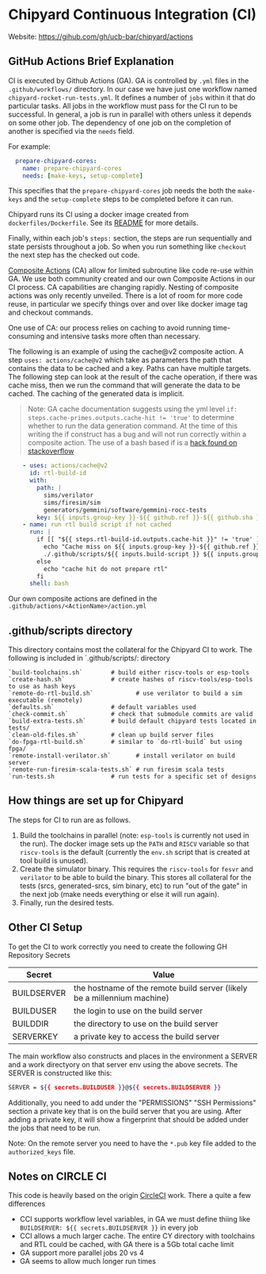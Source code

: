 Chipyard Continuous Integration (CI)
===========

Website: https://gihub.com/gh/ucb-bar/chipyard/actions

GitHub Actions Brief Explanation
---------------------------

CI is executed by Github Actions (GA). GA is controlled by `.yml` files in the `.github/workflows/` directory.
In our case we have just one workflow named `chipyard-rocket-run-tests.yml`.
It defines a number of `jobs` within it that do particular tasks.
All jobs in the workflow must pass for the CI run to be successful.
In general, a job is run in parallel with others unless it depends on some other job.
The dependency of one job on the completion of another is specified via the `needs` field.

For example:
```yaml
  prepare-chipyard-cores:
    name: prepare-chipyard-cores
    needs: [make-keys, setup-complete]
```
This specifies that the `prepare-chipyard-cores` job needs the both the `make-keys` and the `setup-complete` steps to
be completed before it can run.

Chipyard runs its CI using a docker image created from `dockerfiles/Dockerfile`.
See its [README](../dockerfiles/README.md) for more details.

Finally, within each job's `steps:` section, the steps are run sequentially and state persists throughout a job.
So when you run something like `checkout` the next step has the checked out code.

[Composite Actions](https://docs.github.com/en/actions/creating-actions) (CA) allow for limited subroutine like code re-use within GA.
We use both community created and our own Composite Actions in our CI process. CA capabilities are changing rapidly.
Nesting of composite actions was only recently unveiled. There is a lot of room for more code reuse, in particular
we specify things over and over like docker image tag and checkout commands.

One use of CA: our process relies on caching to avoid running time-consuming and intensive tasks more often than necessary.

The following is an example of using the cache@v2 composite action. A step `uses: actions/cache@v2` which take as parameters the
path that contains the data to be cached and a key. Paths can have multiple targets.
The following step can look at the result of the cache operation, if there was cache miss, then we run the command that
will generate the data to be cached. The caching of the generated data is implicit.
>Note: GA cache documentation suggests using the yml level `if: steps.cache-primes.outputs.cache-hit != 'true'` to
> determine whether to run the data generation command.
> At the time of this writing the if construct has a bug and will not run correctly within a composite action. The use
> of a bash based if is a [hack found on stackoverflow](https://stackoverflow.com/questions/65473359/github-action-unable-to-add-if-condition-in-steps)
```yaml
    - uses: actions/cache@v2
      id: rtl-build-id
      with:
        path: |
          sims/verilator
          sims/firesim/sim
          generators/gemmini/software/gemmini-rocc-tests
        key: ${{ inputs.group-key }}-${{ github.ref }}-${{ github.sha }}
    - name: run rtl build script if not cached
      run: |
        if [[ "${{ steps.rtl-build-id.outputs.cache-hit }}" != 'true' ]]; then
          echo "Cache miss on ${{ inputs.group-key }}-${{ github.ref }}-${{ github.sha }}"
          ./.github/scripts/${{ inputs.build-script }} ${{ inputs.group-key }} ${{ inputs.build-type }}
        else
          echo "cache hit do not prepare rtl"
        fi
      shell: bash
```

Our own composite actions are defined in the `.github/actions/<ActionName>/action.yml`

.github/scripts directory
-------------------

This directory contains most the collateral for the Chipyard CI to work.
The following is included in `.github/scripts/: directory

    `build-toolchains.sh`        # build either riscv-tools or esp-tools
    `create-hash.sh`             # create hashes of riscv-tools/esp-tools to use as hash keys
    `remote-do-rtl-build.sh`            # use verilator to build a sim executable (remotely)
    `defaults.sh`                # default variables used
    `check-commit.sh`            # check that submodule commits are valid
    `build-extra-tests.sh`       # build default chipyard tests located in tests/
    `clean-old-files.sh`         # clean up build server files
    `do-fpga-rtl-build.sh`       # similar to `do-rtl-build` but using fpga/
    `remote-install-verilator.sh`       # install verilator on build server
    `remote-run-firesim-scala-tests.sh` # run firesim scala tests
    `run-tests.sh                # run tests for a specific set of designs

How things are set up for Chipyard
---------------------------------

The steps for CI to run are as follows.
1. Build the toolchains in parallel (note: `esp-tools` is currently not used in the run).
The docker image sets up the `PATH` and `RISCV` variable so that `riscv-tools` is the default (currently the `env.sh` script that is created at tool build is unused).
2. Create the simulator binary.
This requires the `riscv-tools` for `fesvr` and `verilator` to be able to build the binary.
This stores all collateral for the tests (srcs, generated-srcs, sim binary, etc) to run "out of the gate" in the next job (make needs everything or else it will run again).
3. Finally, run the desired tests.

Other CI Setup
--------------

To get the CI to work correctly you need to create the following GH Repository Secrets

| Secret | Value |
| -------| ------------- |
| BUILDSERVER | the hostname of the remote build server (likely be a millennium machine) |
| BUILDUSER | the login to use on the build server |
| BUILDDIR | the directory to use on the build server |
| SERVERKEY | a private key to access the build server |

The main workflow also constructs and places in the environment a SERVER and a work directyory on that server env using the above secrets.
The SERVER is constructed like this:
```bash
SERVER = ${{ secrets.BUILDUSER }}@${{ secrets.BUILDSERVER }}
```

Additionally, you need to add under the "PERMISSIONS" "SSH Permissions" section a private key that is on the build server that you are using.
After adding a private key, it will show a fingerprint that should be added under the jobs that need to be run.

Note: On the remote server you need to have the `*.pub` key file added to the `authorized_keys` file.

Notes on CIRCLE CI
------------------
This code is heavily based on the origin [CircleCI]() work. There a quite a few differences
- CCI supports workflow level variables, in GA we must define thiing like `BUILDSERVER: ${{ secrets.BUILDSERVER }}` in every job
- CCI allows a much larger cache. The entire CY directory with toolchains and RTL could be cached, with GA there is a 5Gb total cache limit
- GA support more parallel jobs 20 vs 4
- GA seems to allow much longer run times

